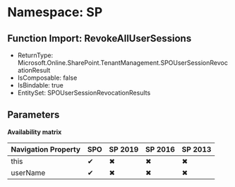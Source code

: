 # Namespace: SP

## Function Import: RevokeAllUserSessions

- ReturnType: Microsoft.Online.SharePoint.TenantManagement.SPOUserSessionRevocationResult
- IsComposable: false
- IsBindable: true
- EntitySet: SPOUserSessionRevocationResults

## Parameters

**Availability matrix**

Navigation Property | SPO | SP 2019 | SP 2016 | SP 2013
----------|-----|---------|---------|--------
this | ✔ | ✖ | ✖ | ✖
userName | ✔ | ✖ | ✖ | ✖
